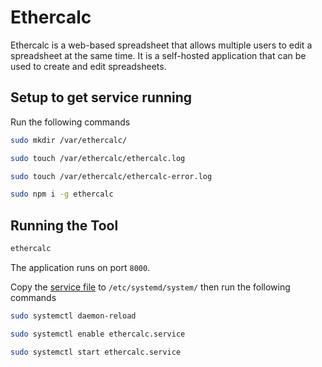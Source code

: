 # Ethercalc

Ethercalc is a web-based spreadsheet that allows multiple users to edit a spreadsheet at the same time. It is a self-hosted application that can be used to create and edit spreadsheets.

## Setup to get service running

Run the following commands

```sh
sudo mkdir /var/ethercalc/

sudo touch /var/ethercalc/ethercalc.log

sudo touch /var/ethercalc/ethercalc-error.log

sudo npm i -g ethercalc
```

## Running the Tool

```sh
ethercalc
```

The application runs on port ```8000```.

Copy the [service file](/ethercalc/etc/systemd/system/ethercalc.service) to ```/etc/systemd/system/``` then run the following commands

```sh
sudo systemctl daemon-reload

sudo systemctl enable ethercalc.service

sudo systemctl start ethercalc.service

```

